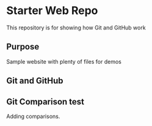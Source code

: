 # Starter Web Repo

This repository is for showing how Git and GitHub work

## Purpose

Sample website with plenty of files for demos


## Git and GitHub


## Git Comparison test
Adding comparisons.